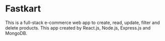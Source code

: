 # Fastkart

This is a full-stack e-commerce web app to create, read, update, filter and delete products. This app created by React.js, Node.js, Express.js and MongoDB.